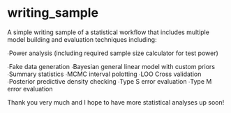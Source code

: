 # writing_sample
A simple writing sample of a statistical workflow that includes multiple model building and evaluation techniques including:

∙Power analysis (including required sample size calculator for test power)

∙Fake data generation
∙Bayesian general linear model with custom priors
∙Summary statistics
∙MCMC interval polotting
∙LOO Cross validation
∙Posterior predictive density checking
∙Type S error evaluation
∙Type M error evaluation

Thank you very much and I hope to have more statistical analyses up soon!
